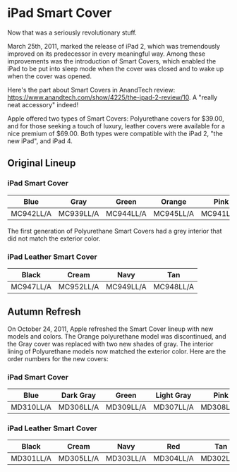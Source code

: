 # iPad Smart Cover
Now that was a seriously revolutionary stuff.

March 25th, 2011, marked the release of iPad 2, which was tremendously improved on its predecessor in every meaningful way. Among these improvements was the introduction of Smart Covers, which enabled the iPad to be put into sleep mode when the cover was closed and to wake up when the cover was opened.

Here's the part about Smart Covers in AnandTech review: https://www.anandtech.com/show/4225/the-ipad-2-review/10. A "really neat accessory" indeed!

Apple offered two types of Smart Covers: Polyurethane covers for $39.00, and for those seeking a touch of luxury, leather covers were available for a nice premium of $69.00. Both types were compatible with the iPad 2, "the new iPad", and iPad 4.

## Original Lineup
### iPad Smart Cover
| Blue | Gray | Green | Orange | Pink |
|-----|-----|-----|-----|-----|
| MC942LL/A | MC939LL/A | MC944LL/A | MC945LL/A | MC941LL/A |

The first generation of Polyurethane Smart Covers had a grey interior that did not match the exterior color. 

### iPad Leather Smart Cover 
| Black | Cream | Navy | Tan |
|-----|-----|-----|-----|
| MC947LL/A | MC952LL/A | MC949LL/A | MC948LL/A |

## Autumn Refresh

On October 24, 2011, Apple refreshed the Smart Cover lineup with new models and colors. The Orange polyurethane model was discontinued, and the Gray cover was replaced with two new shades of gray. The interior lining of Polyurethane models now matched the exterior color. Here are the order numbers for the new covers:

### iPad Smart Cover

| Blue | Dark Gray | Green | Light Gray | Pink |
|-----|-----|-----|-----|-----|
| MD310LL/A | MD306LL/A | MD309LL/A | MD307LL/A | MD308LL/A |

### iPad Leather Smart Cover

| Black | Cream | Navy | Red | Tan |
|-----|-----|-----|-----|-----|
| MD301LL/A | MD305LL/A | MD303LL/A | MD304LL/A | MD302LL/A |

